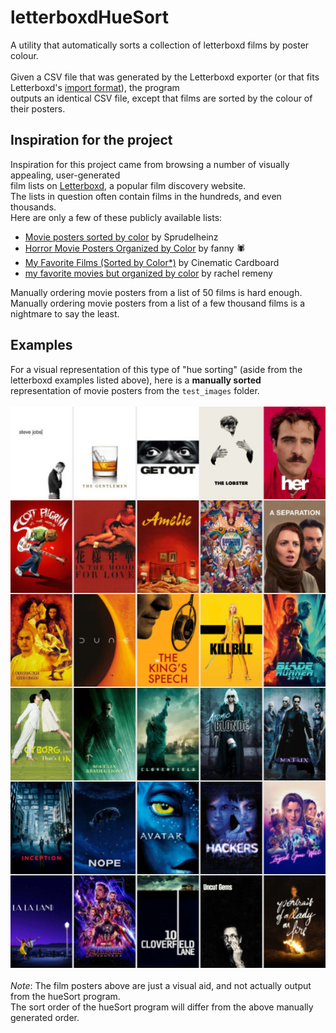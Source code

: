 # letterboxdHueSort

A utility that automatically sorts a collection of letterboxd films by poster colour.
\
\
Given a CSV file that was generated by the Letterboxd exporter (or that fits Letterboxd's [import format](https://letterboxd.com/about/importing-data/)), the program
\
outputs an identical CSV file, except that films are sorted by the colour of their posters.

## Inspiration for the project

Inspiration for this project came from browsing a number of visually appealing, user-generated
\
film lists on [Letterboxd](https://letterboxd.com/), a popular film discovery website.
\
The lists in question often contain films in the hundreds, and even thousands.
\
Here are only a few of these publicly available lists:

- [Movie posters sorted by color](https://letterboxd.com/sprudelheinz/list/movie-posters-sorted-by-color/) by Sprudelheinz
- [Horror Movie Posters Organized by Color](https://letterboxd.com/cwspnn/list/horror-movie-posters-organized-by-color-1/) by  fanny 🕷
- [My Favorite Films (Sorted by Color*)](https://letterboxd.com/cinemacardboard/list/my-favorite-films-sorted-by-color/) by  Cinematic Cardboard
- [my favorite movies but organized by color](https://letterboxd.com/rachel_remeny/list/my-favorite-movies-but-organized-by-color/) by  rachel remeny

Manually ordering movie posters from a list of 50 films is hard enough.
\
Manually ordering movie posters from a list of a few thousand films is a nightmare to say the least.

## Examples

For a visual representation of this type of "hue sorting" (aside from the letterboxd examples listed above), here is a **manually sorted**
\
representation of movie posters from the `test_images` folder.
\
\
![approximate-order-of-manually-sorted-film-posters](images/manual-sort-examples/manual-sort-of-test-images.jpg)
\
\
_Note_: The film posters above are just a visual aid, and not actually output from the hueSort program.
\
The sort order of the hueSort program will differ from the above manually generated order.
